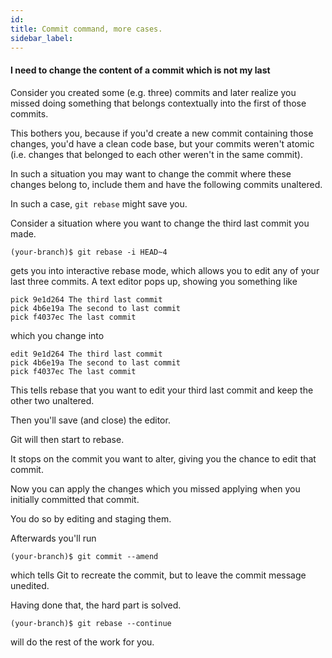 ```yaml
---
id:
title: Commit command, more cases.
sidebar_label:
---
```



#### I need to change the content of a commit which is not my last

Consider you created some (e.g. three) commits and later realize you missed doing something that belongs contextually into the first of those commits.

This bothers you, because if you'd create a new commit containing those changes, you'd have a clean code base, but your commits weren't atomic (i.e. changes that belonged to each other weren't in the same commit).

In such a situation you may want to change the commit where these changes belong to, include them and have the following commits unaltered.

In such a case, `git rebase` might save you.


Consider a situation where you want to change the third last commit you made.

`(your-branch)$ git rebase -i HEAD~4`

gets you into interactive rebase mode, which allows you to edit any of your last three commits. A text editor pops up, showing you something like

```
pick 9e1d264 The third last commit
pick 4b6e19a The second to last commit
pick f4037ec The last commit
```

which you change into

```
edit 9e1d264 The third last commit
pick 4b6e19a The second to last commit
pick f4037ec The last commit
```

This tells rebase that you want to edit your third last commit and keep the other two unaltered.

Then you'll save (and close) the editor.



Git will then start to rebase.

It stops on the commit you want to alter, giving you the chance to edit that commit.

Now you can apply the changes which you missed applying when you initially committed that commit.

You do so by editing and staging them.

Afterwards you'll run

`(your-branch)$ git commit --amend`

which tells Git to recreate the commit, but to leave the commit message unedited.

Having done that, the hard part is solved.

`(your-branch)$ git rebase --continue`

will do the rest of the work for you.
